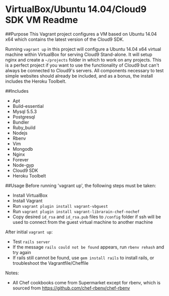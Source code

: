 VirtualBox/Ubuntu 14.04/Cloud9 SDK VM Readme
=======================

##Purpose
This Vagrant project configures a VM based on Ubuntu 14.04 x64 which contains the latest version of the Cloud9 SDK.

Running `vagrant up` in this project will configure a Ubuntu 14.04 x64 virtual machine within VirtualBox for serving Cloud9 Stand-alone. It will setup nginx and create a `~/projects` folder in which to work on any projects. This is a perfect project if you want to use the functionality of Cloud9 but can't always be connected to Cloud9's servers. All components necessary to test simple websites should already be included, and as a bonus, the install includes the Heroku Toolbelt.

##Includes
- Apt
- Build-essential
- Mysql 5.5.3
- Postgresql
- Bundler
- Ruby_build
- Nodejs
- Rbenv
- Vim
- Mongodb
- Nginx
- Forever
- Node-gyp
- Cloud9 SDK
- Heroku Toolbelt

##Usage
Before running 'vagrant up', the following steps must be taken:

- Install VirtualBox
- Install Vagrant
- Run `vagrant plugin install vagrant-vbguest` 
- Run `vagrant plugin install vagrant-librarain-chef-nochef`
- Copy desired `id_rsa` and `id_rsa.pub` files to `/config` folder if ssh will be used to connect from the guest virtual machine to another machine 

After initial `vagrant up`:

- Test `rails server`
- If the message `rails could not be found` appears, run `rbenv rehash` and try again
- If rails still cannot be found, use `gem install rails` to install rails, or troubleshoot the Vagrantfile/Cheffile

Notes:

- All Chef cookbooks come from Supermarket except for rbenv, which is sourced from <https://github.com/chef-rbenv/chef-rbenv> 